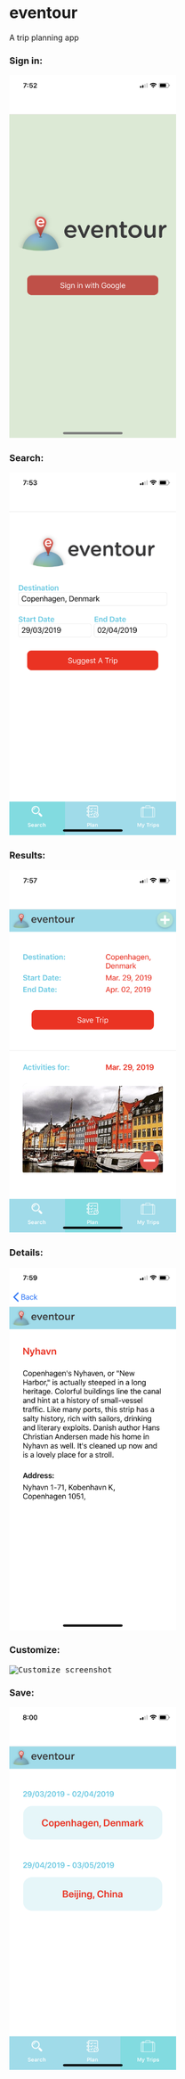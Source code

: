 # eventour
A trip planning app

### Sign in: 
<kbd>
    <img src="/images/screenshots/2019-03-29/2.PNG" alt="Sign in screenshot" width="300"/>
</kbd>

### Search:
<kbd>
    <img src="/images/screenshots/2019-03-29/4.PNG" alt="Search screenshot" width="300"/>
</kbd>

### Results: 
<kbd>
    <img src="/images/screenshots/2019-03-29/6.PNG" alt="Results screenshot" width="300"/>
</kbd>

### Details: 
<kbd>
    <img src="/images/screenshots/2019-03-29/12.PNG" alt="Details screenshot" width="300"/>
</kbd>

### Customize:
<kbd>
    <img src="/images/screenshots/2019-03-29/11.PNG" alt="Customize screenshot" width="300"/>
</kbd>

### Save:
<kbd>
    <img src="/images/screenshots/2019-03-29/16.PNG" alt="Save screenshot" width="300"/>
</kbd>    